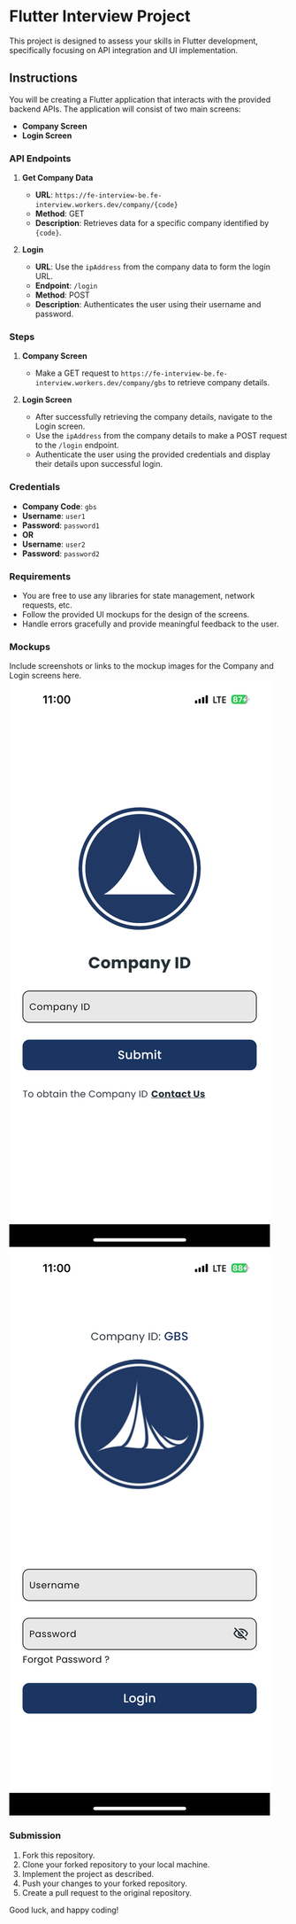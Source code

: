 # Flutter Interview Project

This project is designed to assess your skills in Flutter development, specifically focusing on API integration and UI implementation.

## Instructions

You will be creating a Flutter application that interacts with the provided backend APIs. The application will consist of two main screens:
- **Company Screen**
- **Login Screen**

### API Endpoints

1. **Get Company Data**
   - **URL**: `https://fe-interview-be.fe-interview.workers.dev/company/{code}`
   - **Method**: GET
   - **Description**: Retrieves data for a specific company identified by `{code}`.

2. **Login**
   - **URL**: Use the `ipAddress` from the company data to form the login URL.
   - **Endpoint**: `/login`
   - **Method**: POST
   - **Description**: Authenticates the user using their username and password.

### Steps

1. **Company Screen**
   - Make a GET request to `https://fe-interview-be.fe-interview.workers.dev/company/gbs` to retrieve company details.

2. **Login Screen**
   - After successfully retrieving the company details, navigate to the Login screen.
   - Use the `ipAddress` from the company details to make a POST request to the `/login` endpoint.
   - Authenticate the user using the provided credentials and display their details upon successful login.

### Credentials

- **Company Code**: `gbs`
- **Username**: `user1` 
- **Password**: `password1`
- **OR**
- **Username**: `user2`
- **Password**: `password2`

### Requirements

- You are free to use any libraries for state management, network requests, etc.
- Follow the provided UI mockups for the design of the screens.
- Handle errors gracefully and provide meaningful feedback to the user.

### Mockups

Include screenshots or links to the mockup images for the Company and Login screens here.
![Company Screen](Company.PNG)
![Login Screen](Login.PNG)

### Submission

1. Fork this repository.
2. Clone your forked repository to your local machine.
3. Implement the project as described.
4. Push your changes to your forked repository.
5. Create a pull request to the original repository.

Good luck, and happy coding!
